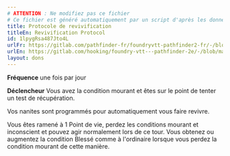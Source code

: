 ```yaml
---
# ATTENTION : Ne modifiez pas ce fichier
# Ce fichier est généré automatiquement par un script d'après les données du module Foundry VTT officiel et de sa traduction
title: Protocole de revivification
titleEn: Revivification Protocol
id: 1lpygRsa487Jto4L
urlFr: https://gitlab.com/pathfinder-fr/foundryvtt-pathfinder2-fr/-/blob/master/data/feats/1lpygRsa487Jto4L.htm
urlEn: https://gitlab.com/hooking/foundry-vtt---pathfinder-2e/-/blob/master/packs/data/feats.db/revivification-protocol.json
layout: dons
---
```

**Fréquence** une fois par jour

**Déclencheur** Vous avez la condition mourant et êtes sur le point de tenter un test de récupération.

Vos nanites sont programmés pour automatiquement vous faire revivre.

Vous êtes ramené à 1 Point de vie, perdez les conditions mourant et inconscient et pouvez agir normalement lors de ce tour. Vous obtenez ou augmentez la condition Blessé comme à l'ordinaire lorsque vous perdez la condition mourant de cette manière.
